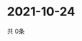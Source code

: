 # 2021-10-24
  共 0条

  <!-- BEGIN -->
  <!-- 最后更新时间Sun Oct 24 2021 15:03:07 GMT+0000 (Coordinated Universal Time) -->
  
  <!-- END -->
  
  